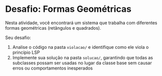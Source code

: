 # Desafio: Formas Geométricas

Nesta atividade, você encontrará um sistema que trabalha com diferentes formas geométricas (retângulos e quadrados).

Seu desafio:

1. Analise o código na pasta `violacao/` e identifique como ele viola o princípio LSP
2. Implemente sua solução na pasta `solucao/`, garantindo que todas as subclasses possam ser usadas no lugar da classe base sem causar erros ou comportamentos inesperados
